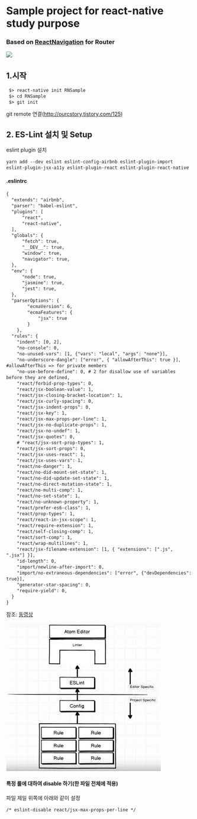 # Sample project for react-native study purpose

### Based on [ReactNavigation] for Router

[ReactNavigation]: https://reactnavigation.org/
 
![](/resources/react-native-sample.gif)

## 1.시작
```
 $> react-native init RNSample
 $> cd RNSample
 $> git init
```
git remote 연결(<http://ourcstory.tistory.com/125>)


## 2. ES-Lint 설치 및 Setup
eslint plugin 설치

```
yarn add --dev eslint eslint-config-airbnb eslint-plugin-import
eslint-plugin-jsx-a11y eslint-plugin-react eslint-plugin-react-native

```

#### .eslintrc
```
{
  "extends": "airbnb",
  "parser": "babel-eslint",
  "plugins": [
      "react",
      "react-native",
  ],
  "globals": {
      "fetch": true,
      "__DEV__": true,
      "window": true,
      "navigator": true,
  },
  "env": {
      "node": true,
      "jasmine": true,
      "jest": true,
  },
  "parserOptions": {
        "ecmaVersion": 6,
        "ecmaFeatures": {
            "jsx": true
        }
    },
  "rules": {
    "indent": [0, 2],
    "no-console": 0,
    "no-unused-vars": [1, {"vars": "local", "args": "none"}],
    "no-underscore-dangle": ["error", { "allowAfterThis": true }], #allowAfterThis => for private members
    "no-use-before-define": 0, # 2 for disallow use of variables before they are defined,
    "react/forbid-prop-types": 0,
    "react/jsx-boolean-value": 1,
    "react/jsx-closing-bracket-location": 1,
    "react/jsx-curly-spacing": 0,
    "react/jsx-indent-props": 0,
    "react/jsx-key": 1,
    "react/jsx-max-props-per-line": 1,
    "react/jsx-no-duplicate-props": 1,
    "react/jsx-no-undef": 1,
    "react/jsx-quotes": 0,
    # "react/jsx-sort-prop-types": 1,
    "react/jsx-sort-props": 0,
    "react/jsx-uses-react": 1,
    "react/jsx-uses-vars": 1,
    "react/no-danger": 1,
    "react/no-did-mount-set-state": 1,
    "react/no-did-update-set-state": 1,
    "react/no-direct-mutation-state": 1,
    "react/no-multi-comp": 1,
    "react/no-set-state": 1,
    "react/no-unknown-property": 1,
    "react/prefer-es6-class": 1,
    "react/prop-types": 1,
    "react/react-in-jsx-scope": 1,
    "react/require-extension": 1,
    "react/self-closing-comp": 1,
    "react/sort-comp": 1,
    "react/wrap-multilines": 1,
    "react/jsx-filename-extension": [1, { "extensions": [".js", ".jsx"] }],
    "id-length": 0,
    "import/newline-after-import": 0,
    "import/no-extraneous-dependencies": ["error", {"devDependencies": true}],
    "generator-star-spacing": 0,
    "require-yield": 0,
  }
}
```


 참조: [동영상]

 ![eslinter](/resources/eslinter.jpeg)

 [동영상]: https://www.youtube.com/playlist?list=PL9f8_QifuTL4CS8-OyA-4WADhkddOnRS4

#### 특정 룰에 대하여 disable 하기(한 파일 전체에 적용)
파일 제일 위쪽에 아래와 같이 설정

```
/* eslint-disable react/jsx-max-props-per-line */
```
